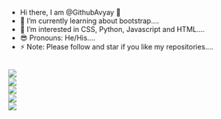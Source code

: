 - Hi there, I am @GithubAvyay 👋
- 🌱 I’m currently learning about bootstrap....
- 👀 I’m interested in CSS, Python, Javascript and HTML....
- 😎 Pronouns: He/His....
- ⚡ Note: Please follow and star if you like my repositories....

<br>
<img src='https://github-readme-stats.vercel.app/api?username=GithubAvyay&show_icons=true&theme=merko&count_private=true&line_height=40' align="left" />
<br>
<img src='https://github-readme-stats.vercel.app/api/top-langs/?username=GithubAvyay&theme=tokyonight&hide_langs_below=4' align="middle" />
<br>
<img src='https://github-readme-stats.vercel.app/api?username=123452123-codr&show_icons=true&theme=merko&count_private=true&line_height=40' align="left" />
<br>
<img src='https://github-readme-stats.vercel.app/api/top-langs/?username=123452123-codr&theme=tokyonight&hide_langs_below=4' align="middle" />
<br>
<img src='https://github-readme-stats.vercel.app/api?username=Anjor-Srivastava&show_icons=true&theme=merko&count_private=true&line_height=40' align="left" />
<br>
<img src='https://github-readme-stats.vercel.app/api/top-langs/?username=Anjor-Srivastava&theme=tokyonight&
